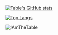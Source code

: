 [![Table's GitHub stats](https://github-readme-stats.vercel.app/api?username=IAmTheTable)](https://github.com/anuraghazra/github-readme-stats)

[![Top Langs](https://github-readme-stats.vercel.app/api/top-langs/?username=IAmTheTable)](https://github.com/anuraghazra/github-readme-stats)

<p> <img src="https://komarev.com/ghpvc/?username=IAmTheTable&color=3e7834" alt="IAmTheTable" />
